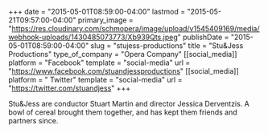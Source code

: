 +++
date = "2015-05-01T08:59:00-04:00"
lastmod = "2015-05-21T09:57:00-04:00"
primary_image = "https://res.cloudinary.com/schmopera/image/upload/v1545409169/media/webhook-uploads/1430485073773/Xb939Qts.jpeg"
publishDate = "2015-05-01T08:59:00-04:00"
slug = "stujess-productions"
title = "Stu&amp;Jess Productions"
type_of_company = "Opera Company"
[[social_media]]
platform = "Facebook"
template = "social-media"
url = "https://www.facebook.com/stuandjessproductions"
[[social_media]]
platform = " Twitter"
template = "social-media"
url = "https://twitter.com/stuandjess"
+++

Stu&Jess are conductor Stuart Martin and director Jessica Derventzis. A bowl of cereal brought them together, and has kept them friends and partners since.
